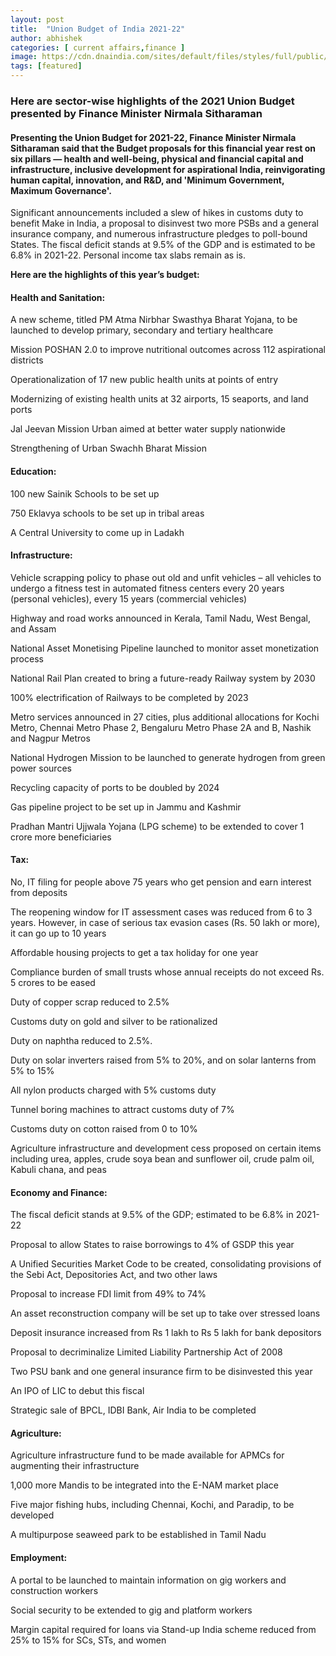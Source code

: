 ```yaml
---
layout: post
title:  "Union Budget of India 2021-22"
author: abhishek
categories: [ current affairs,finance ]
image: https://cdn.dnaindia.com/sites/default/files/styles/full/public/2021/02/01/954297-budget2020.jpg
tags: [featured]
---
```


### Here are sector-wise highlights of the 2021 Union Budget presented by Finance Minister Nirmala Sitharaman
#### Presenting the Union Budget for 2021-22, Finance Minister Nirmala Sitharaman said that the Budget proposals for this financial year rest on six pillars — health and well-being, physical and financial capital and infrastructure, inclusive development for aspirational India, reinvigorating human capital, innovation, and R&D, and 'Minimum Government, Maximum Governance'. 

Significant announcements included a slew of hikes in customs duty to benefit Make in India, a proposal to disinvest two more PSBs and a general insurance company, and numerous infrastructure pledges to poll-bound States. The fiscal deficit stands at 9.5% of the GDP and is estimated to be 6.8% in 2021-22. Personal income tax slabs remain as is.  

**Here are the highlights of this year’s budget:**
#### Health and Sanitation: 

A new scheme, titled PM Atma Nirbhar Swasthya Bharat Yojana, to be launched to develop primary, secondary and tertiary healthcare 


Mission POSHAN 2.0 to improve nutritional outcomes across 112 aspirational districts 


Operationalization of 17 new public health units at points of entry 

Modernizing of existing health units at 32 airports, 15 seaports, and land ports 

Jal Jeevan Mission Urban aimed at better water supply nationwide 

Strengthening of Urban Swachh Bharat Mission 

#### Education: 

100 new Sainik Schools to be set up 

750 Eklavya schools to be set up in tribal areas 

A Central University to come up in Ladakh 

#### Infrastructure: 

Vehicle scrapping policy to phase out old and unfit vehicles –  all vehicles to undergo a fitness test in automated fitness centers every 20 years (personal vehicles), every 15 years (commercial vehicles) 

Highway and road works announced in Kerala, Tamil Nadu, West Bengal, and Assam 

National Asset Monetising Pipeline launched to monitor asset monetization process 

National Rail Plan created to bring a future-ready Railway system by 2030 

100% electrification of Railways to be completed by 2023 

Metro services announced in 27 cities, plus additional allocations for Kochi Metro, Chennai Metro Phase 2, Bengaluru Metro Phase 2A and B, Nashik and Nagpur Metros 

National Hydrogen Mission to be launched to generate hydrogen from green power sources 

Recycling capacity of ports to be doubled by 2024 

Gas pipeline project to be set up in Jammu and Kashmir 

Pradhan Mantri Ujjwala Yojana (LPG scheme) to be extended to cover 1 crore more beneficiaries  

#### Tax: 

No, IT filing for people above 75 years who get pension and earn interest from deposits

The reopening window for IT assessment cases was reduced from 6 to 3 years. However, in case of serious tax evasion cases (Rs. 50 lakh or more), it can go up to 10 years 

Affordable housing projects to get a tax holiday for one year 

Compliance burden of small trusts whose annual receipts do not exceed Rs. 5 crores to be eased 

Duty of copper scrap reduced to 2.5% 

Customs duty on gold and silver to be rationalized 

Duty on naphtha reduced to 2.5%. 

Duty on solar inverters raised from 5% to 20%, and on solar lanterns from 5% to 15% 

All nylon products charged with 5% customs duty 

Tunnel boring machines to attract customs duty of 7% 

Customs duty on cotton raised from 0 to 10% 

Agriculture infrastructure and development cess proposed on certain items including urea, apples, crude soya bean and sunflower oil, crude palm oil, Kabuli chana, and peas

#### Economy and Finance: 

The fiscal deficit stands at 9.5% of the GDP; estimated to be 6.8% in 2021-22 

Proposal to allow States to raise borrowings to 4% of GSDP this year 

A Unified Securities Market Code to be created, consolidating provisions of the Sebi Act, Depositories Act, and two other laws 

Proposal to increase FDI limit from 49% to 74% 

An asset reconstruction company will be set up to take over stressed loans 

Deposit insurance increased from Rs 1 lakh to Rs 5 lakh for bank depositors 

Proposal to decriminalize Limited Liability Partnership Act of 2008 

Two PSU bank and one general insurance firm to be disinvested this year 

An IPO of LIC to debut this fiscal 

Strategic sale of BPCL, IDBI Bank, Air India to be completed 

#### Agriculture: 

Agriculture infrastructure fund  to be made available for APMCs for augmenting their infrastructure 

1,000 more Mandis to be integrated into the E-NAM market place 

Five major fishing hubs, including Chennai, Kochi, and Paradip, to be developed 

A multipurpose seaweed park to be established in Tamil Nadu 

#### Employment:

A portal to be launched to maintain information on gig workers and construction workers 

Social security to be extended to gig and platform workers 

Margin capital required for loans via Stand-up India scheme reduced from 25% to 15% for SCs, STs, and women

